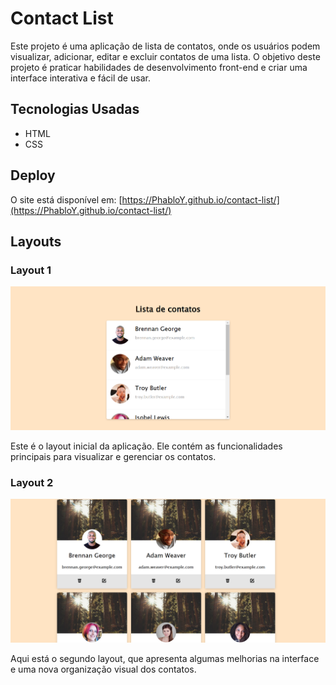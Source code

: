 # Contact List

Este projeto é uma aplicação de lista de contatos, onde os usuários podem visualizar, adicionar, editar e excluir contatos de uma lista. O objetivo deste projeto é praticar habilidades de desenvolvimento front-end e criar uma interface interativa e fácil de usar.

## Tecnologias Usadas

- HTML
- CSS

## Deploy

O site está disponível em: [https://PhabloY.github.io/contact-list/](https://PhabloY.github.io/contact-list/)

## Layouts

### Layout 1
![Layout 1](images/layout1.png)

Este é o layout inicial da aplicação. Ele contém as funcionalidades principais para visualizar e gerenciar os contatos.

### Layout 2
![Layout 2](images/layout2.png)

Aqui está o segundo layout, que apresenta algumas melhorias na interface e uma nova organização visual dos contatos.